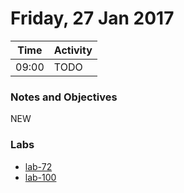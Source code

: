 # Friday, 27 Jan 2017

| Time | Activity |
| --- | --- |
| 09:00 | TODO |

### Notes and Objectives

NEW

### Labs

- [lab-72](http://www.github.com/learn-co-students/lab-72-web-1117)
- [lab-100](http://www.github.com/learn-co-students/lab-100-web-1117)
